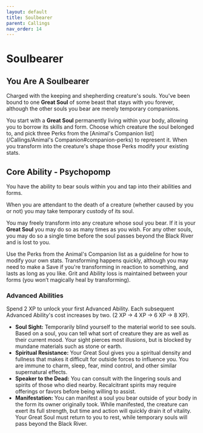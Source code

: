 ```yaml
---
layout: default
title: Soulbearer
parent: Callings
nav_order: 14
---
```


# Soulbearer

## You Are A Soulbearer

Charged with the keeping and shepherding creature's souls. You've been bound to one **Great Soul** of some beast that stays with you forever, although the other souls you bear are merely temporary companions.

You start with a **Great Soul** permanently living within your body, allowing you to borrow its skills and form. Choose which creature the soul belonged to, and pick three Perks from the [Animal's Companion list](/Callings/Animal's Companion#companion-perks) to represent it. When you transform into the creature's shape those Perks modify your existing stats.

## Core Ability - Psychopomp

You have the ability to bear souls within you and tap into their abilities and forms.

When you are attendant to the death of a creature (whether caused by you or not) you may take temporary custody of its soul.

You may freely transform into any creature whose soul you bear. If it is your **Great Soul** you may do so as many times as you wish. For any other souls, you may do so a single time before the soul passes beyond the Black River and is lost to you.

Use the Perks from the Animal's Companion list as a guideline for how to modify your own stats. Transforming happens quickly, although you may need to make a Save if you're transforming in reaction to something, and lasts as long as you like. Grit and Ability loss is maintained between your forms (you won’t magically heal by transforming).

### Advanced Abilities

Spend 2 XP to unlock your first Advanced Ability. Each subsequent Advanced Ability's cost increases by two. (2 XP → 4 XP → 6 XP → 8 XP).

* **Soul Sight:** Temporarily blind yourself to the material world to see souls. Based on a soul, you can tell what sort of creature they are as well as their current mood. Your sight pierces most illusions, but is blocked by mundane materials such as stone or earth.
* **Spiritual Resistance:** Your Great Soul gives you a spiritual density and fullness that makes it difficult for outside forces to influence you. You are immune to charm, sleep, fear, mind control, and other similar supernatural effects. 
* **Speaker to the Dead:** You can consult with the lingering souls and spirits of those who died nearby. Recalcitrant spirits may require offerings or favors before being willing to assist.
* **Manifestation:** You can manifest a soul you bear outside of your body in the form its owner originally took. While manifested, the creature can exert its full strength, but time and action will quickly drain it of vitality. Your Great Soul must return to you to rest, while temporary souls will pass beyond the Black River.